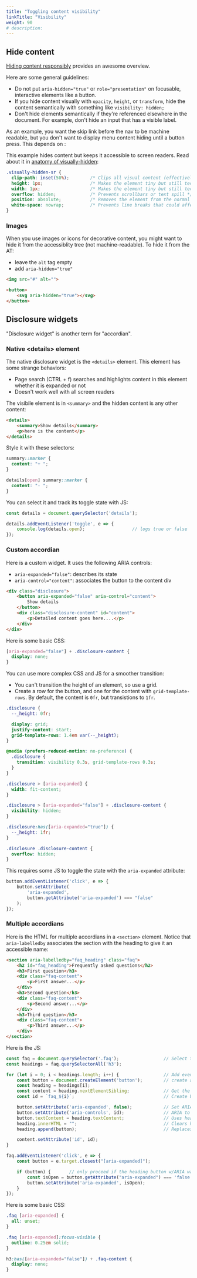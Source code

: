 ```yaml
---
title: "Toggling content visibility"
linkTitle: "Visibility"
weight: 90
# description:
---
```


## Hide content

[Hiding content responsibly](https://kittygiraudel.com/2021/02/17/hiding-content-responsibly/) provides an awesome overview.

Here are some general guidelines:
- Do not put `aria-hidden="true"` or `role="presentation"` on focusable, interactive elements like a button.
- If you hide content visually with `opacity`, `height`, or `transform`, hide the content semantically with something like `visibility: hidden;`
- Don't hide elements semantically if they're referenced elsewhere in the document. For example, don't hide an input that has a visible label.

As an example, you want the skip link before the nav to be machine readable, but you don't want to display menu content hiding until a button press. This depends on :

This example hides content but keeps it accessible to screen readers. Read about it in [anatomy of visually-hidden](https://www.tpgi.com/the-anatomy-of-visually-hidden/):

```css
.visually-hidden-sr {
  clip-path: inset(50%);        /* Clips all visual content (effectively hides it from view) */
  height: 1px;                  /* Makes the element tiny but still technically on the page */
  width: 1px;                   /* Makes the element tiny but still technically on the page */
  overflow: hidden;             /* Prevents scrollbars or text spill */
  position: absolute;           /* Removes the element from the normal flow so it doesn’t affect layout */
  white-space: nowrap;          /* Prevents line breaks that could affect screen reader behavior */
}
```

### Images

When you use images or icons for decorative content, you might want to hide it from the accessiblity tree (not machine-readable). To hide it from the AT:
- leave the `alt` tag empty
- add `aria-hidden="true"`

```html
<img src="#" alt="">

<button>
    <svg aria-hidden="true"></svg>
</button>
```

## Disclosure widgets

"Disclosure widget" is another term for "accordian".

### Native \<details> element

The native disclosure widget is the `<details>` element. This element has some strange behaviors:
- Page search (CTRL + f) searches and highlights content in this element whether it is expanded or not
- Doesn't work well with all screen readers

The visibile element is in `<summary>` and the hidden content is any other content:

```html
<details>
    <summary>Show details</summary>
    <p>here is the content</p>
</details>
```

Style it with these selectors:

```css
summary::marker {
  content: "+ ";
}

details[open] summary::marker {
  content: "- ";
}
```

You can select it and track its toggle state with JS:

```js
const details = document.querySelector('details');

details.addEventListener('toggle', e => {
    console.log(details.open);                  // logs true or false
});
```


### Custom accordian

Here is a custom widget. It uses the following ARIA controls:
- `aria-expanded="false"`: describes its state
- `aria-control="content"`: associates the button to the content div

```html
<div class="disclosure">
    <button aria-expanded="false" aria-control="content">
        Show details
    </button>
    <div class="disclosure-content" id="content">
        <p>Detailed content goes here....</p>
    </div>
</div>
```

Here is some basic CSS:

```css
[aria-expanded="false"] + .disclosure-content {
  display: none;
}
```

You can use more complex CSS and JS for a smoother transition:
- You can't transition the height of an element, so use a grid.
- Create a row for the button, and one for the content with `grid-template-rows`. By default, the content is `0fr`, but transistions to `1fr`.

```css
.disclosure {
  --_height: 0fr;

  display: grid;
  justify-content: start;
  grid-template-rows: 1.4em var(--_height);
}

@media (prefers-reduced-motion: no-preference) {
  .disclosure {
    transition: visibility 0.3s, grid-template-rows 0.3s;
  }
}

.disclosure > [aria-expanded] {
  width: fit-content;
}

.disclosure > [aria-expanded="false"] + .disclosure-content {
  visibility: hidden;
}

.disclosure:has([aria-expanded="true"]) {
  --_height: 1fr;
}

.disclosure .disclosure-content {
  overflow: hidden;
}
```

This requires some JS to toggle the state with the `aria-expanded` attribute:

```js
button.addEventListener('click', e => {
    button.setAttribute(
        'aria-expanded',
        button.getAttribute('aria-expanded') === "false"
    );
});
```

### Multiple accordians

Here is the HTML for multiple accordians in a `<section>` element. Notice that `aria-labelledby` associates the section with the heading to give it an accessible name:

```html
<section aria-labelledby="faq_heading" class="faq">
    <h2 id="faq_heading">Frequently asked questions</h2>
    <h3>First question</h3>
    <div class="faq-content">
        <p>First answer...</p>
    </div>
    <h3>Second question</h3>
    <div class="faq-content">
        <p>Second answer...</p>
    </div>
    <h3>Third question</h3>
    <div class="faq-content">
        <p>Third answer...</p>
    </div>
</section>
```

Here is the JS:

```js
const faq = document.querySelector('.faq');                 // Select the entire FAQ section
const headings = faq.querySelectorAll('h3');

for (let i = 0; i < headings.length; i++) {                 // Add event listeners to all headings
    const button = document.createElement('button');        // create a button to replace the heading's text
    const heading = headings[i];                            
    const content = heading.nextElementSibling;             // Get the content div
    const id = `faq_${i}`;                                  // Create UID for content

    button.setAttribute('aria-expanded', false);            // Set ARIA attr. not expanded by default
    button.setAttribute('aria-controls', id);               // ARIA to associate heading button with content id
    button.textContent = heading.textContent;               // Uses heading text as button text
    heading.innerHTML = "";                                 // Clears heading text
    heading.append(button);                                 // Replaces heading with clickable button

    content.setAttribute('id', id);
}

faq.addEventListener('click', e => {
    const button = e.target.closest("[aria-expanded]");

    if (button) {       // only proceed if the heading button w/ARIA was found
        const isOpen = button.getAttribute("aria-expanded") === 'false';
        button.setAttribute('aria-expanded', isOpen);
    }
});
```

Here is some basic CSS:

```css
.faq [aria-expanded] {
  all: unset;
}

.faq [aria-expanded]:focus-visible {
  outline: 0.25em solid;
}

h3:has([aria-expanded="false"]) + .faq-content {
  display: none;
}
```
